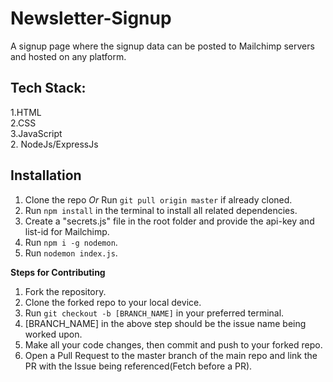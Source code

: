 # Newsletter-Signup
A signup page where the signup data can be posted to Mailchimp servers and hosted on any platform.

## Tech Stack:
1.HTML</br>
2.CSS</br>
3.JavaScript</br>
2. NodeJs/ExpressJs

## Installation
1. Clone the repo _Or_ Run `git pull origin master` if already cloned.
2. Run `npm install` in the terminal to install all related dependencies.
3. Create a "secrets.js" file in the root folder and provide the api-key and list-id for Mailchimp.
4. Run `npm i -g nodemon`.
5. Run `nodemon index.js`.

**Steps for Contributing**
1. Fork the repository.
2. Clone the forked repo to your local device.
3. Run `git checkout -b [BRANCH_NAME]` in your preferred terminal.
4. [BRANCH_NAME] in the above step should be the issue name being worked upon.
5. Make all your code changes, then commit and push to your forked repo.
6. Open a Pull Request to the master branch of the main repo and link the PR with the Issue being referenced(Fetch before a PR).

